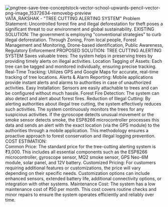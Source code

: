 ![pngtree-save-tree-conceptstock-vector-school-upwards-pencil-vector-png-image_15372634-removebg-preview](https://github.com/user-attachments/assets/334c1f93-cf4f-4c78-9653-3cb0a0321cc8)
VATA_RAKSHAK - "TREE CUTTING ALERTING SYSTEM" 
Problem Statement: Uncontrolled forest fire and illegal deforestation for theft poses a significant threat to our environment and global sustainability.
EXISTING SOLUTION: The government is employing "conventional strategies" to curb  illegal deforestation. Through Zoning, From local people, Forest Management and  Monitoring, Drone-based identification, Public Awareness, Regulatory Enforcement 
PROPOSED SOLUTION: TREE CUTTING ALERTING SYSTEM 
 Saves valuable trees: The system helps in preserving trees by providing timely alerts on illegal activities. 
 Location Tagging of Assets: Each tree can be tagged and monitored individually, ensuring precise tracking. 
 Real-Time Tracking: Utilizes GPS and Google Maps for accurate, real-time tracking of tree locations. 
 Alerts & Alarm Reporting: Mobile applications provide instant alerts and alarms to  authorities in case of unauthorized activities. 
 Easy Installation: Sensors are easily attachable to trees and can be configured without much  hassle. 
 Forest Fire Detection: The system can also detect and alert about forest fires. 
 Reduction of Illegal Cutting: By alerting authorities about illegal tree cutting, the system effectively reduces such activities. 
 The system continuously monitors the trees for any suspicious activities. If the gyroscope detects 
 unusual movement or the smoke sensor detects smoke, the ESP8266 microcontroller processes this 
 data and sends an alert with the exact location (via the GPS module) to the authorities through a 
 mobile application. This methodology ensures a proactive approach to forest conservation and illegal 
 logging prevention. 
COST ESTIMATION:  
Common Price: The standard price for the tree-cutting alerting system is ₹3,000. This 
includes all essential components such as the ESP8266 microcontroller, gyroscope sensor, 
MQ2 smoke sensor, GPS Neo-6M module, solar panel, and 12V battery. 
Customized Pricing: For customers requiring additional features or customizations, the price 
will vary depending on their specific needs. Customization options can include enhanced 
sensors, extended battery life, additional connectivity options, or integration with other 
systems. 
Maintenance Cost: The system has a low maintenance cost of ₹50 per month. This cost 
covers routine checks and minor repairs to ensure the system operates efficiently and reliably 
over time.
